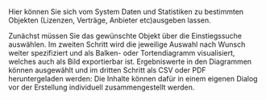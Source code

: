 Hier können Sie sich vom System Daten und Statistiken zu bestimmten Objekten (Lizenzen, Verträge, Anbieter etc)ausgeben lassen. 

Zunächst müssen Sie das gewünschte Objekt über die Einstiegssuche auswählen. 
Im zweiten Schritt wird die jeweilige Auswahl nach Wunsch weiter spezifiziert und als Balken- oder Tortendiagramm visualisiert, welches auch als Bild exportierbar ist. Ergebniswerte in den Diagrammen können ausgewählt und im dritten Schritt als CSV oder PDF heruntergeladen werden: Die Inhalte können dafür in einem eigenen Dialog vor der Erstellung individuell zusammengestellt werden.
